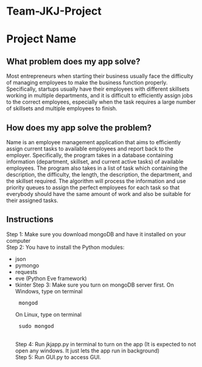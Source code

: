 # Team-JKJ-Project
# Project Name
## What problem does my app solve?
Most entrepreneurs when starting their business usually face the difficulty of managing employees to make the business function properly. Specifically, startups usually have their employees with different skillsets working in multiple departments, and it is difficult to efficiently assign jobs to the correct employees, especially when the task requires a large number of skillsets and multiple employees to finish. <br />
## How does my app solve the problem?
Name is an employee management application that aims to efficiently assign current tasks to available employees and report back to the employer. Specifically, the program takes in a database containing information (department, skillset, and current active tasks) of available employees. The program also takes in a list of task which containing the description, the difficulty, the length, the description, the department, and the skillset required. The algorithm will process the information and use priority queues to assign the perfect employees for each task so that everybody should have the same amount of work and also be suitable for their assigned tasks.<br/>
## Instructions
Step 1: Make sure you download mongoDB and have it installed on your computer <br/>
Step 2: You have to install the Python modules:<br/>
* json
* pymongo
* requests
* eve (Python Eve framework)
* tkinter
Step 3: Make sure you turn on mongoDB server first. On Windows, type on terminal <pre> mongod </pre> On Linux, type on terminal <pre> sudo mongod </pre> <br/>
Step 4: Run jkjapp.py in terminal to turn on the app (It is expected to not open any windows. It just lets the app run in background)<br/>
Step 5: Run GUI.py to access GUI.<br/>
